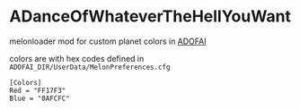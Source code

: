 # ADanceOfWhateverTheHellYouWant
melonloader mod for custom planet colors in [ADOFAI](https://fizzd.itch.io/a-dance-of-fire-and-ice)

colors are with hex codes defined in `ADOFAI_DIR/UserData/MelonPreferences.cfg`
```
[Colors]
Red = "FF17F3"
Blue = "0AFCFC"
```
